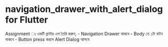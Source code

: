 # navigation_drawer_with_alert_dialog for Flutter
Assignment ঃ একটি ফ্লাটার এপ তৈরি করুন, - Navigation Drawer থাকবে - Body তে ১টা বাটন থাকবে - Button press করলে Alert Dialog আসবে
